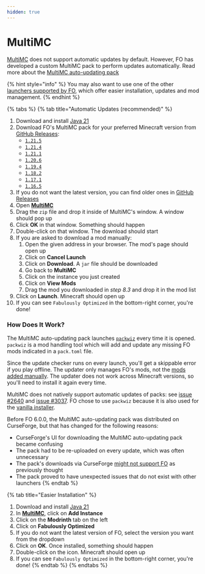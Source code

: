 ```yaml
---
hidden: true
---
```


# MultiMC

[MultiMC](https://multimc.org/) does not support automatic updates by default. However, FO has developed a custom MultiMC pack to perform updates automatically. Read more about the [MultiMC auto-updating pack](multimc.md#how-does-it-work)

{% hint style="info" %}
You may also want to use one of the other [launchers supported by FO](./), which offer easier installation, updates and mod management.
{% endhint %}

{% tabs %}
{% tab title="Automatic Updates (recommended)" %}
1. Download and install [Java 21](https://download.fo/java21)
2. Download FO's MultiMC pack for your preferred Minecraft version from [GitHub Releases](https://github.com/Fabulously-Optimized/fabulously-optimized/releases):
   * [`1.21.5`](https://github.com/Fabulously-Optimized/fabulously-optimized/releases/download/v6.6.0-alpha.8/Fabulously.Optimized.MC.1.21.5.auto-update.zip)
   * [`1.21.4`](https://github.com/Fabulously-Optimized/fabulously-optimized/releases/download/v6.6.0-alpha.8/Fabulously.Optimized.MC.1.21.4.auto-update.zip)
   * [`1.21.1`](https://github.com/Fabulously-Optimized/fabulously-optimized/releases/download/v6.6.0-alpha.8/Fabulously.Optimized.MC.1.21.1.auto-update.zip)
   * [`1.20.6`](https://github.com/Fabulously-Optimized/fabulously-optimized/releases/download/v5.12.0-beta.11/Fabulously.Optimized.MC.1.20.6.auto-update.zip)
   * [`1.19.4`](https://github.com/Fabulously-Optimized/fabulously-optimized/releases/download/v4.10.0/Fabulously.Optimized.MC.1.19.4.auto-update.zip)
   * [`1.18.2`](https://github.com/Fabulously-Optimized/fabulously-optimized/releases/download/v3.12.2/Fabulously.Optimized.MC.1.18.2.auto-update.zip)
   * [`1.17.1`](https://github.com/Fabulously-Optimized/fabulously-optimized/releases/download/v3.2.3/Fabulously.Optimized.MC.1.17.1.auto-update.zip)
   * [`1.16.5`](https://github.com/Fabulously-Optimized/fabulously-optimized/releases/download/v3.2.3/Fabulously.Optimized.MC.1.16.5.auto-update.zip)
3. If you do not want the latest version, you can find older ones in [GitHub Releases](https://github.com/Fabulously-Optimized/fabulously-optimized/releases)
4. Open [**MultiMC**](https://multimc.org/)
5. Drag the `zip` file and drop it inside of MultiMC's window. A window should pop up
6. Click **OK** in that window. Something should happen
7. Double-click on that window. The download should start
8. If you are asked to download a mod manually:
   1. Open the given address in your browser. The mod's page should open up
   2. Click on **Cancel Launch**
   3. Click on **Download**. A `jar` file should be downloaded
   4. Go back to **MultiMC**
   5. Click on the instance you just created
   6. Click on **View Mods**
   7. Drag the mod you downloaded in _step 8.3_ and drop it in the mod list
9. Click on **Launch**. Minecraft should open up
10. If you can see `Fabulously Optimized` in the bottom-right corner, you're done!

### How Does It Work?

The MultiMC auto-updating pack launches [`packwiz`](https://github.com/comp500/packwiz) every time it is opened. `packwiz` is a mod handling tool which will add and update any missing FO mods indicated in a `pack.toml` file.

Since the update checker runs on every launch, you'll get a skippable error if you play offline. The updater only manages FO's mods, not the [mods added manually](../add-mods/multimc.md). The updater does not work across Minecraft versions, so you'll need to install it again every time.

MultiMC does not natively support automatic updates of packs: see [issue #2640](https://github.com/MultiMC/MultiMC5/issues/2640) and [issue #3037](https://github.com/MultiMC/MultiMC5/issues/3057). FO chose to use `packwiz` because it is also used for the [vanilla installer](vanilla.md).

Before FO 6.0.0, the MultiMC auto-updating pack was distributed on CurseForge, but that has changed for the following reasons:

* CurseForge's UI for downloading the MultiMC auto-updating pack became confusing
* The pack had to be re-uploaded on every update, which was often unnecessary
* The pack's downloads via CurseForge [might not support FO](https://support.curseforge.com/en/support/solutions/articles/9000197898-rewards-program-terms-of-service#1.-Description-of-Rewards-Program) as previously thought
* The pack proved to have unexpected issues that do not exist with other launchers
{% endtab %}

{% tab title="Easier Installation" %}
1. Download and install [Java 21](https://download.fo/java21)
2. In [**MultiMC**](https://multimc.org/), click on **Add Instance**
3. Click on the **Modrinth** tab on the left
4. Click on **Fabulously Optimized**
5. If you do not want the latest version of FO, select the version you want from the dropdown
6. Click on **OK**. Once installed, something should happen
7. Double-click on the icon. Minecraft should open up
8. If you can see `Fabulously Optimized` in the bottom-right corner, you're done!
{% endtab %}
{% endtabs %}
